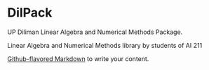 # DilPack

UP Diliman Linear Algebra and Numerical Methods Package.

Linear Algebra and Numerical Methods library by students of AI 211

[Github-flavored Markdown](https://guides.github.com/features/mastering-markdown/)
to write your content.
